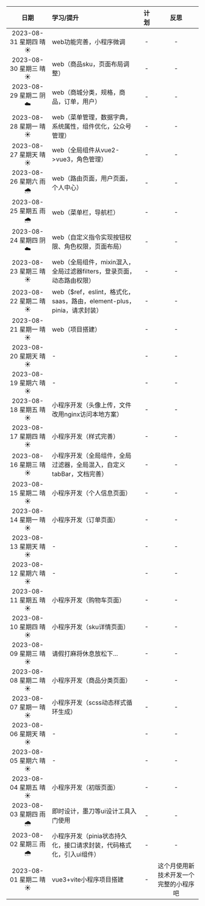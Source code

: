 |         日期          | 学习/提升                                                | 计划  |         反思          |
|:-------------------:|:-----------------------------------------------------|:---:|:-------------------:|
| 2023-08-31 星期四 晴 ☀️ | web功能完善，小程序微调                                        |  -   |          -          |
| 2023-08-30 星期三 晴 ☀️ | web（商品sku，页面布局调整）                                    |  -   |          -          |
| 2023-08-29 星期二 阴 ☁️ | web（商城分类，规格，商品，订单，用户）                                |  -   |          -          |
| 2023-08-28 星期一 晴 ☀️ | web（菜单管理，数据字典，系统属性，组件优化，公众号管理）                       |  -   |          -          |
| 2023-08-27 星期天 晴 ☀️ | web（全局组件从vue2->vue3，角色管理）                            |  -   |          -          |
| 2023-08-26 星期六 雨 🌧 | web（路由页面，用户页面，个人中心）                                  |  -   |          -          |
| 2023-08-25 星期五 雨 🌧 | web（菜单栏，导航栏）                                         |  -   |          -          |
| 2023-08-24 星期四 阴 ☁️ | web（自定义指令实现按钮权限、角色权限，页面布局）                           |  -   |          -          |
| 2023-08-23 星期三 晴 ☀️ | web（全局组件，mixin混入，全局过滤器filters，登录页面，动态路由权限）           |  -   |          -          |
| 2023-08-22 星期二 晴 ☀️ | web（$ref，eslint，格式化，saas，路由，element-plus，pinia，请求封装） |  -   |          -          |
| 2023-08-21 星期一 晴 ☀️ | web（项目搭建）                                            |  -   |          -          |
| 2023-08-20 星期天 晴 ☀️ | -                                                    |  -   |          -          |
| 2023-08-19 星期六 晴 ☀️ | -                                                    |  -   |          -          |
| 2023-08-18 星期五 晴 ☀️ | 小程序开发（头像上传，文件改用nginx访问本地方案）                          |  -   |          -          |
| 2023-08-17 星期四 晴 ☀️ | 小程序开发（样式完善）                                          |  -   |          -          |
| 2023-08-16 星期三 晴 ☀️ | 小程序开发（全局组件，全局过滤器，全局混入，自定义tabBar，文档完善）                |  -   |          -          |
| 2023-08-15 星期二 晴 ☀️ | 小程序开发（个人信息页面）                                        |  -   |          -          |
| 2023-08-14 星期一 晴 ☀️ | 小程序开发（订单页面）                                          |  -   |          -          |
| 2023-08-13 星期天 晴 ☀️ | -                                                    |  -   |          -          |
| 2023-08-12 星期六 晴 ☀️ | -                                                    |  -   |          -          |
| 2023-08-11 星期五 晴 ☀️ | 小程序开发（购物车页面）                                         |  -   |          -          |
| 2023-08-10 星期四 晴 ☀️ | 小程序开发（sku详情页面）                                       |  -   |          -          |
| 2023-08-09 星期三 晴 ☀️ | 请假打麻将休息放松下...                                        |  -   |          -          |
| 2023-08-08 星期二 晴 ☀️ | 小程序开发（商品分类页面）                                        |  -   |          -          |
| 2023-08-07 星期一 晴 ☀️ | 小程序开发（scss动态样式循环生成）                                  |  -   |          -          |
| 2023-08-06 星期天 晴 ☀️ | -                                                    |  -   |          -          |
| 2023-08-05 星期六 晴 ☀️ | -                                                    |  -   |          -          |
| 2023-08-04 星期五 晴 ☀️ | 小程序开发（初版页面）                                          |  -   |          -          |
| 2023-08-03 星期四 雨 🌧 | 即时设计，墨刀等ui设计工具入门使用                                   |  -   |          -          |
| 2023-08-02 星期三 雨 🌧 | 小程序开发（pinia状态持久化，接口请求封装，代码格式化，引入ui组件）                |  -   |          -          |
| 2023-08-01 星期二 晴 ☀️ | vue3+vite小程序项目搭建                                     |  -   | 这个月使用新技术开发一个完整的小程序吧 |
